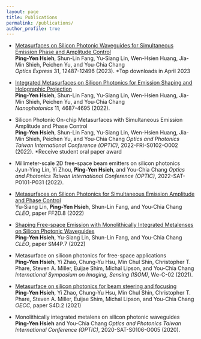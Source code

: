 ```yaml
---
layout: page
title: Publications
permalink: /publications/
author_profile: true
---
```

* [Metasurfaces on Silicon Photonic Waveguides for Simultaneous Emission Phase and Amplitude Control](https://doi.org/10.1364/OE.487589)  
**Ping-Yen Hsieh**, Shun-Lin Fang, Yu-Siang Lin, Wen-Hsien Huang, Jia-Min Shieh, Peichen Yu, and You-Chia Chang  
*Optics Express* 31, 12487-12496 (2023). *Top downloads in April 2023

* [Integrated Metasurfaces on Silicon Photonics for Emission Shaping and Holographic Projection](https://doi.org/10.1515/nanoph-2022-0344)  
**Ping-Yen Hsieh**, Shun-Lin Fang, Yu-Siang Lin, Wen-Hsien Huang, Jia-Min Shieh, Peichen Yu, and You-Chia Chang  
*Nanophotonics* 11, 4687-4695 (2022).

* Silicon Photonic On-chip Metasurfaces with Simultaneous Emission Amplitude and Phase Control  
**Ping-Yen Hsieh**, Shun-Lin Fang, Yu-Siang Lin, Wen-Hsien Huang, Jia-Min Shieh, Peichen Yu, and You-Chia Chang
*Optics and Photonics Taiwan International Conference (OPTIC)*, 2022-FRI-S0102-O002 (2022). *Receive student oral paper award

* Millimeter-scale 2D free-space beam emitters on silicon photonics  
Jyun-Ying Lin, Yi Zhou, **Ping-Yen Hsieh**, and You-Chia Chang
*Optics and Photonics Taiwan International Conference (OPTIC)*, 2022-SAT-P0101-P031 (2022).

* [Metasurfaces on Silicon Photonics for Simultaneous Emission Amplitude and Phase Control](https://doi.org/10.1364/CLEO_QELS.2022.FF2D.8)  
Yu-Siang Lin, **Ping-Yen Hsieh**, Shun-Lin Fang, and You-Chia Chang  
*CLEO*, paper FF2D.8 (2022)  

* [Shaping Free-space Emission with Monolithically Integrated Metalenses on Silicon Photonic Waveguides](https://doi.org/10.1364/CLEO_SI.2022.SM4P.7)  
**Ping-Yen Hsieh**, Yu-Siang Lin, Shun-Lin Fang, and You-Chia Chang  
*CLEO*, paper SM4P.7 (2022)  

* Metasurface on silicon photonics for free-space applications  
**Ping-Yen Hsieh**, Yi Zhao, Chung-Yu Hsu, Min Chul Shin, Christopher T. Phare, Steven A. Miller, Euijae Shim, Michal Lipson, and You-Chia Chang 
*International Symposium on Imaging, Sensing (ISOM)*, We-C-02 (2021).

* [Metasurface on silicon photonics for beam steering and focusing](https://doi.org/10.1364/OECC.2021.S4D.2)  
**Ping-Yen Hsieh**, Yi Zhao, Chung-Yu Hsu, Min Chul Shin, Christopher T. Phare, Steven A. Miller, Euijae Shim, Michal Lipson, and You-Chia Chang  
*OECC*, paper S4D.2 (2021)  

* Monolithically integrated metalens on silicon photonic waveguides  
**Ping-Yen Hsieh** and You-Chia Chang
*Optics and Photonics Taiwan International Conference (OPTIC)*, 2020-SAT-S0106-O005 (2020).
